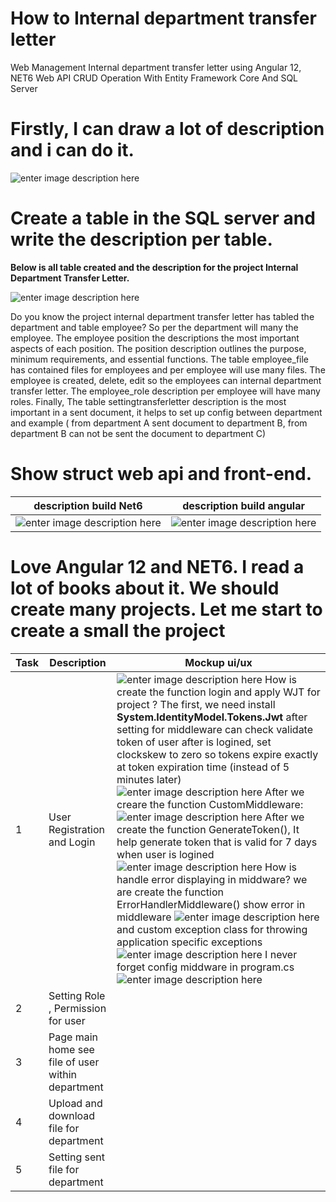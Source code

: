 



# How to Internal department transfer letter
 Web Management Internal department transfer letter  using Angular 12, NET6 Web API CRUD Operation With Entity Framework Core And SQL Server

# Firstly, I can draw a lot of description and i can do it.

![enter image description here](https://github.com/thanhlong2803/update-image/blob/main/image3/InternalDepartment.png)

# Create a table in the SQL server and write the description per table.

 **Below is all table created and the description for the project Internal Department Transfer Letter.**

![enter image description here](https://github.com/thanhlong2803/update-image/blob/main/image3/struct_diagram.png)

Do you know the project internal department transfer letter has tabled the department and table employee? So per the department will many the employee. The employee position the descriptions the most important aspects of each position. The position description outlines the purpose, minimum requirements, and essential functions.
The table employee_file has contained files for employees and per employee will use many files. The employee is created, delete, edit so the employees can internal department transfer letter. The employee_role description per employee will have many roles.
Finally, The table settingtransferletter description is the most important in a sent document, it helps to set up config between department and  example ( from department A sent document to  department B, from department B can not be sent the document to department C)

# Show struct web api and front-end.
| description build Net6   | description build angular |
|--|--|
| ![enter image description here](https://github.com/thanhlong2803/update-image/blob/main/image3/be2.png) | ![enter image description here](https://github.com/thanhlong2803/update-image/blob/main/image3/fe2.png) |

# Love Angular 12 and NET6. I read a lot of books about it. We should create many projects. Let me start to create a small the project 
| Task | Description | Mockup ui/ux |
|--|--|--|
|  1| User Registration and Login|![enter image description here](https://github.com/thanhlong2803/update-image/blob/main/image3/login.png) How is create the function login and apply WJT for project ? The first, we need install **System.IdentityModel.Tokens.Jwt** after setting for middleware can check validate token of user after is logined, set clockskew to zero so tokens expire exactly at token expiration time (instead of 5 minutes later) ![enter image description here](https://github.com/thanhlong2803/update-image/blob/main/image3/validate.png) After we creare the function CustomMiddleware:  ![enter image description here](https://github.com/thanhlong2803/update-image/blob/main/image3/invoke.png) After we create the function GenerateToken(), It help generate token that is valid for 7 days when user is logined ![enter image description here](https://github.com/thanhlong2803/update-image/blob/main/image3/GenerateToken.png) How is handle error displaying in middware?  we are create the function ErrorHandlerMiddleware() show error in middleware ![enter image description here](https://github.com/thanhlong2803/update-image/blob/main/image3/invokeErrorMiddware.png) and custom exception class for throwing application specific exceptions ![enter image description here](https://github.com/thanhlong2803/update-image/blob/main/image3/AppException.png) I never forget config middware in program.cs ![enter image description here](https://github.com/thanhlong2803/update-image/blob/main/image3/middware.png)  |
| 2 | Setting Role , Permission for user ||
|3|Page main home see file of user within department||
|4  |Upload and download file for department ||
|  5|Setting sent file for department ||




